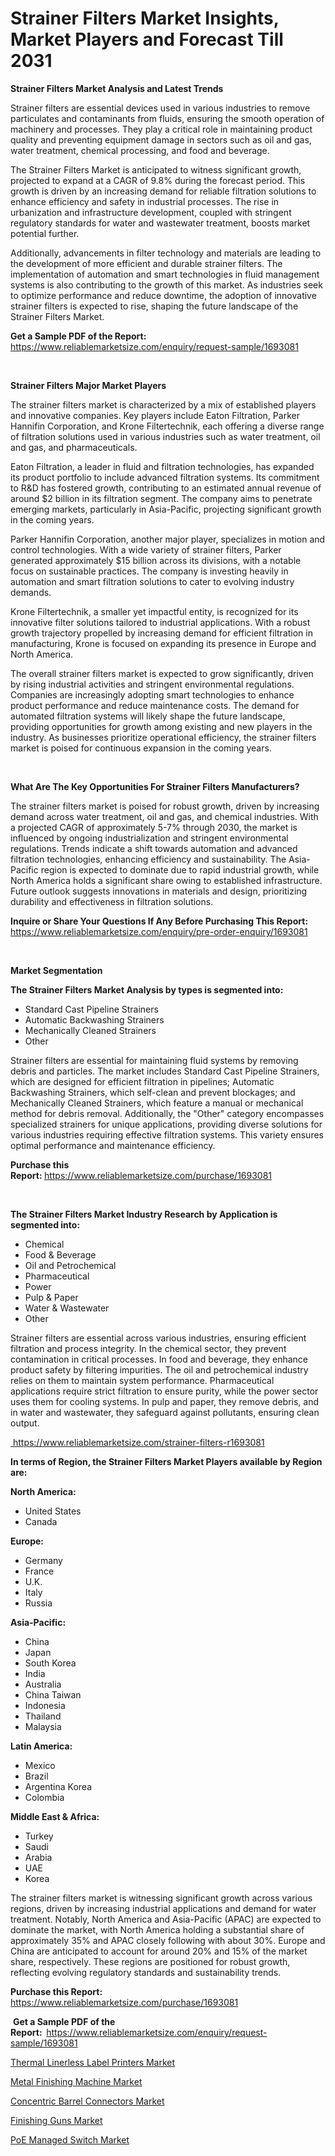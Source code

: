 <p><h1>Strainer Filters Market Insights, Market Players and Forecast Till 2031</h1></p><p><strong>Strainer Filters Market Analysis and Latest Trends</strong></p>
<p><p>Strainer filters are essential devices used in various industries to remove particulates and contaminants from fluids, ensuring the smooth operation of machinery and processes. They play a critical role in maintaining product quality and preventing equipment damage in sectors such as oil and gas, water treatment, chemical processing, and food and beverage.</p><p>The Strainer Filters Market is anticipated to witness significant growth, projected to expand at a CAGR of 9.8% during the forecast period. This growth is driven by an increasing demand for reliable filtration solutions to enhance efficiency and safety in industrial processes. The rise in urbanization and infrastructure development, coupled with stringent regulatory standards for water and wastewater treatment, boosts market potential further.</p><p>Additionally, advancements in filter technology and materials are leading to the development of more efficient and durable strainer filters. The implementation of automation and smart technologies in fluid management systems is also contributing to the growth of this market. As industries seek to optimize performance and reduce downtime, the adoption of innovative strainer filters is expected to rise, shaping the future landscape of the Strainer Filters Market.</p></p>
<p><strong>Get a Sample PDF of the Report:&nbsp;</strong> <a href="https://www.reliablemarketsize.com/enquiry/request-sample/1693081?utm_campaign=1727&utm_medium=2&utm_source=Github&utm_content=ia&utm_term=20102024&utm_id=strainer-filters">https://www.reliablemarketsize.com/enquiry/request-sample/1693081</a></p>
<p>&nbsp;</p>
<p><strong>Strainer Filters Major Market Players</strong></p>
<p><p>The strainer filters market is characterized by a mix of established players and innovative companies. Key players include Eaton Filtration, Parker Hannifin Corporation, and Krone Filtertechnik, each offering a diverse range of filtration solutions used in various industries such as water treatment, oil and gas, and pharmaceuticals.</p><p>Eaton Filtration, a leader in fluid and filtration technologies, has expanded its product portfolio to include advanced filtration systems. Its commitment to R&D has fostered growth, contributing to an estimated annual revenue of around $2 billion in its filtration segment. The company aims to penetrate emerging markets, particularly in Asia-Pacific, projecting significant growth in the coming years.</p><p>Parker Hannifin Corporation, another major player, specializes in motion and control technologies. With a wide variety of strainer filters, Parker generated approximately $15 billion across its divisions, with a notable focus on sustainable practices. The company is investing heavily in automation and smart filtration solutions to cater to evolving industry demands.</p><p>Krone Filtertechnik, a smaller yet impactful entity, is recognized for its innovative filter solutions tailored to industrial applications. With a robust growth trajectory propelled by increasing demand for efficient filtration in manufacturing, Krone is focused on expanding its presence in Europe and North America.</p><p>The overall strainer filters market is expected to grow significantly, driven by rising industrial activities and stringent environmental regulations. Companies are increasingly adopting smart technologies to enhance product performance and reduce maintenance costs. The demand for automated filtration systems will likely shape the future landscape, providing opportunities for growth among existing and new players in the industry. As businesses prioritize operational efficiency, the strainer filters market is poised for continuous expansion in the coming years.</p></p>
<p>&nbsp;</p>
<p><strong>What Are The Key Opportunities For Strainer Filters Manufacturers?</strong></p>
<p><p>The strainer filters market is poised for robust growth, driven by increasing demand across water treatment, oil and gas, and chemical industries. With a projected CAGR of approximately 5-7% through 2030, the market is influenced by ongoing industrialization and stringent environmental regulations. Trends indicate a shift towards automation and advanced filtration technologies, enhancing efficiency and sustainability. The Asia-Pacific region is expected to dominate due to rapid industrial growth, while North America holds a significant share owing to established infrastructure. Future outlook suggests innovations in materials and design, prioritizing durability and effectiveness in filtration solutions.</p></p>
<p><strong>Inquire or Share Your Questions If Any Before Purchasing This Report:</strong> <a href="https://www.reliablemarketsize.com/enquiry/pre-order-enquiry/1693081?utm_campaign=1727&utm_medium=2&utm_source=Github&utm_content=ia&utm_term=20102024&utm_id=strainer-filters">https://www.reliablemarketsize.com/enquiry/pre-order-enquiry/1693081</a></p>
<p>&nbsp;</p>
<p><strong>Market Segmentation</strong></p>
<p><strong>The Strainer Filters Market Analysis by types is segmented into:</strong></p>
<p><ul><li>Standard Cast Pipeline Strainers</li><li>Automatic Backwashing Strainers</li><li>Mechanically Cleaned Strainers</li><li>Other</li></ul></p>
<p><p>Strainer filters are essential for maintaining fluid systems by removing debris and particles. The market includes Standard Cast Pipeline Strainers, which are designed for efficient filtration in pipelines; Automatic Backwashing Strainers, which self-clean and prevent blockages; and Mechanically Cleaned Strainers, which feature a manual or mechanical method for debris removal. Additionally, the "Other" category encompasses specialized strainers for unique applications, providing diverse solutions for various industries requiring effective filtration systems. This variety ensures optimal performance and maintenance efficiency.</p></p>
<p><strong>Purchase this Report:&nbsp;</strong><a href="https://www.reliablemarketsize.com/purchase/1693081?utm_campaign=1727&utm_medium=2&utm_source=Github&utm_content=ia&utm_term=20102024&utm_id=strainer-filters">https://www.reliablemarketsize.com/purchase/1693081</a></p>
<p>&nbsp;</p>
<p><strong>The Strainer Filters Market Industry Research by Application is segmented into:</strong></p>
<p><ul><li>Chemical</li><li>Food & Beverage</li><li>Oil and Petrochemical</li><li>Pharmaceutical</li><li>Power</li><li>Pulp & Paper</li><li>Water & Wastewater</li><li>Other</li></ul></p>
<p><p>Strainer filters are essential across various industries, ensuring efficient filtration and process integrity. In the chemical sector, they prevent contamination in critical processes. In food and beverage, they enhance product safety by filtering impurities. The oil and petrochemical industry relies on them to maintain system performance. Pharmaceutical applications require strict filtration to ensure purity, while the power sector uses them for cooling systems. In pulp and paper, they remove debris, and in water and wastewater, they safeguard against pollutants, ensuring clean output.</p></p>
<p><a href="https://www.reliablemarketsize.com/strainer-filters-r1693081?utm_campaign=1727&utm_medium=2&utm_source=Github&utm_content=ia&utm_term=20102024&utm_id=strainer-filters">&nbsp;https://www.reliablemarketsize.com/strainer-filters-r1693081</a></p>
<p><strong>In terms of Region, the Strainer Filters Market Players available by Region are:</strong></p>
<p>
    <p> <strong> North America: </strong>
        <ul>
            <li>United States</li>
            <li>Canada</li>
        </ul>
        </p> 
    <p> <strong> Europe: </strong>
        <ul>
            <li>Germany</li>
            <li>France</li>
            <li>U.K.</li>
            <li>Italy</li>
            <li>Russia</li>
        </ul>
        </p> 
    <p> <strong> Asia-Pacific: </strong>
        <ul>
            <li>China</li>
            <li>Japan</li>
            <li>South Korea</li>
            <li>India</li>
            <li>Australia</li>
            <li>China Taiwan</li>
            <li>Indonesia</li>
            <li>Thailand</li>
            <li>Malaysia</li>
        </ul>
        </p> 
    <p> <strong> Latin America: </strong>
        <ul>
            <li>Mexico</li>
            <li>Brazil</li>
            <li>Argentina Korea</li>
            <li>Colombia</li>
        </ul>
        </p> 
    <p> <strong> Middle East & Africa: </strong>
        <ul>
            <li>Turkey</li>
            <li>Saudi</li>
            <li>Arabia</li>
            <li>UAE</li>
            <li>Korea</li>
        </ul>
    </p>
    </p>
<p><p>The strainer filters market is witnessing significant growth across various regions, driven by increasing industrial applications and demand for water treatment. Notably, North America and Asia-Pacific (APAC) are expected to dominate the market, with North America holding a substantial share of approximately 35% and APAC closely following with about 30%. Europe and China are anticipated to account for around 20% and 15% of the market share, respectively. These regions are positioned for robust growth, reflecting evolving regulatory standards and sustainability trends.</p></p>
<p><strong>Purchase this Report: </strong><a href="https://www.reliablemarketsize.com/purchase/1693081?utm_campaign=1727&utm_medium=2&utm_source=Github&utm_content=ia&utm_term=20102024&utm_id=strainer-filters">https://www.reliablemarketsize.com/purchase/1693081</a></p>
<p>&nbsp;<strong>Get a Sample PDF of the Report:&nbsp;&nbsp;</strong><a href="https://www.reliablemarketsize.com/enquiry/request-sample/1693081?utm_campaign=1727&utm_medium=2&utm_source=Github&utm_content=ia&utm_term=20102024&utm_id=strainer-filters">https://www.reliablemarketsize.com/enquiry/request-sample/1693081</a></p>
<p><strong></strong></p>
<p><p><a href="https://www.linkedin.com/pulse/thermal-linerless-label-printers-market-navigating-challenges-kt6ee?utm_campaign=1727&utm_medium=2&utm_source=Github&utm_content=ia&utm_term=20102024&utm_id=strainer-filters">Thermal Linerless Label Printers Market</a></p><p><a href="https://www.linkedin.com/pulse/global-metal-finishing-machine-market-pulse-trends-growth-n1yde?utm_campaign=1727&utm_medium=2&utm_source=Github&utm_content=ia&utm_term=20102024&utm_id=strainer-filters">Metal Finishing Machine Market</a></p><p><a href="https://www.linkedin.com/pulse/strategic-market-insights-global-concentric-barrel-connectors-2vkme?utm_campaign=1727&utm_medium=2&utm_source=Github&utm_content=ia&utm_term=20102024&utm_id=strainer-filters">Concentric Barrel Connectors Market</a></p><p><a href="https://issuu.com/reportprime-2/docs/finishing-guns-market-size-2030.ppt_3ffa806362aa30?utm_campaign=1727&utm_medium=2&utm_source=Github&utm_content=ia&utm_term=20102024&utm_id=strainer-filters">Finishing Guns Market</a></p><p><a href="https://www.linkedin.com/pulse/evolution-poe-managed-switch-market-key-shifts-from-2024-46q6e?utm_campaign=1727&utm_medium=2&utm_source=Github&utm_content=ia&utm_term=20102024&utm_id=strainer-filters">PoE Managed Switch Market</a></p></p>
